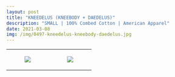 ```yaml
---
layout: post
title: "KNEEDELUS (KNEEBODY + DAEDELUS)"
description: "SMALL | 100% Combed Cotton | American Apparel"
date: 2021-03-08
img: /img/0497-kneedelus-kneebody-daedelus.jpg
---
```




<table style="width:100%;"><tr><td style="vertical-align:top;">
      <figure class="tmblr-full" data-orig-height="2048" data-orig-width="1365" data-orig-src="https://concertshirts.netlify.app/shirts/0497/0497-01.jpg"><img src="https://64.media.tumblr.com/e97e605e1cb9ba13f46d379872b2722e/ae3dc53f7174b40b-c3/s540x810/dbec356185ddf65e84407d52f4352d59872f5e8c.jpg" data-orig-height="2048" data-orig-width="1365" data-orig-src="https://concertshirts.netlify.app/shirts/0497/0497-01.jpg"/></figure></td>
    <td style="vertical-align:top;">
      <figure class="tmblr-full" data-orig-height="2048" data-orig-width="1365" data-orig-src="https://concertshirts.netlify.app/shirts/0497/0497-02.jpg"><img src="https://64.media.tumblr.com/b39f772bed66e539c3bab6523031898b/ae3dc53f7174b40b-11/s540x810/a78d30bb584015b238bc195cfbc92930a052ae36.jpg" data-orig-height="2048" data-orig-width="1365" data-orig-src="https://concertshirts.netlify.app/shirts/0497/0497-02.jpg"/></figure></td>
  </tr></table>
